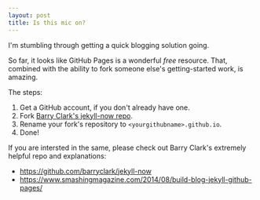 ```yaml
---
layout: post
title: Is this mic on?
---
```


I'm stumbling through getting a quick blogging solution going.

So far, it looks like GitHub Pages is a wonderful *free* resource. That, combined with the ability to fork someone else's getting-started work, is amazing.

The steps:
1. Get a GitHub account, if you don't already have one.
1. Fork [Barry Clark's jekyll-now repo](https://github.com/barryclark/jekyll-now).
1. Rename your fork's repository to `<yourgithubname>.github.io`.
1. Done!

<!--more-->

If you are intersted in the same, please check out Barry Clark's extremely helpful repo and explanations:

* <https://github.com/barryclark/jekyll-now>
* <https://www.smashingmagazine.com/2014/08/build-blog-jekyll-github-pages/>